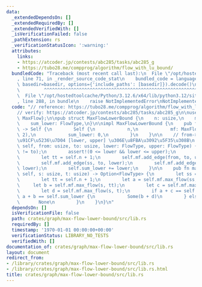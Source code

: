 ```yaml
---
data:
  _extendedDependsOn: []
  _extendedRequiredBy: []
  _extendedVerifiedWith: []
  _isVerificationFailed: false
  _pathExtension: rs
  _verificationStatusIcon: ':warning:'
  attributes:
    links:
    - https://atcoder.jp/contests/abc285/tasks/abc285_g
    - https://tubo28.me/compprog/algorithm/flow_with_lu_bound/
  bundledCode: "Traceback (most recent call last):\n  File \"/opt/hostedtoolcache/Python/3.12.6/x64/lib/python3.12/site-packages/onlinejudge_verify/documentation/build.py\"\
    , line 71, in _render_source_code_stat\n    bundled_code = language.bundle(stat.path,\
    \ basedir=basedir, options={'include_paths': [basedir]}).decode()\n          \
    \         ^^^^^^^^^^^^^^^^^^^^^^^^^^^^^^^^^^^^^^^^^^^^^^^^^^^^^^^^^^^^^^^^^^^^^^^^^^^^^^^^^\n\
    \  File \"/opt/hostedtoolcache/Python/3.12.6/x64/lib/python3.12/site-packages/onlinejudge_verify/languages/rust.py\"\
    , line 288, in bundle\n    raise NotImplementedError\nNotImplementedError\n"
  code: "// reference: https://tubo28.me/compprog/algorithm/flow_with_lu_bound/\n\
    // verify: https://atcoder.jp/contests/abc285/tasks/abc285_g\n\nuse max_flow::{FlowType,\
    \ MaxFlow};\n\npub struct MaxFlowLowerBound {\n    n: usize,\n    mf: MaxFlow,\n\
    \    sum_lower: FlowType,\n}\n\nimpl MaxFlowLowerBound {\n    pub fn new(n: usize)\
    \ -> Self {\n        Self {\n            n,\n            mf: MaxFlow::new(n +\
    \ 2),\n            sum_lower: 0,\n        }\n    }\n\n    // from->to \u306B\u6D41\
    \u91CF\u5236\u7D04 [lower, upper] \u306E\u8FBA\u3092\u5F35\u308B\n    pub fn add_edge(&mut\
    \ self, from: usize, to: usize, lower: FlowType, upper: FlowType) {\n        assert!(from\
    \ != to);\n        assert!(0 <= lower && lower <= upper);\n        let ss = self.n;\n\
    \        let tt = self.n + 1;\n        self.mf.add_edge(from, to, upper - lower);\n\
    \        self.mf.add_edge(ss, to, lower);\n        self.mf.add_edge(from, tt,\
    \ lower);\n        self.sum_lower += lower;\n    }\n\n    pub fn max_flow(&mut\
    \ self, s: usize, t: usize) -> Option<FlowType> {\n        let ss = self.n;\n\
    \        let tt = self.n + 1;\n        let a = self.mf.max_flow(ss, tt);\n   \
    \     let b = self.mf.max_flow(s, tt);\n        let c = self.mf.max_flow(ss, t);\n\
    \        let d = self.mf.max_flow(s, t);\n        if a + c == self.sum_lower &&\
    \ a + b == self.sum_lower {\n            Some(b + d)\n        } else {\n     \
    \       None\n        }\n    }\n}\n"
  dependsOn: []
  isVerificationFile: false
  path: crates/graph/max-flow-lower-bound/src/lib.rs
  requiredBy: []
  timestamp: '1970-01-01 00:00:00+00:00'
  verificationStatus: LIBRARY_NO_TESTS
  verifiedWith: []
documentation_of: crates/graph/max-flow-lower-bound/src/lib.rs
layout: document
redirect_from:
- /library/crates/graph/max-flow-lower-bound/src/lib.rs
- /library/crates/graph/max-flow-lower-bound/src/lib.rs.html
title: crates/graph/max-flow-lower-bound/src/lib.rs
---
```

